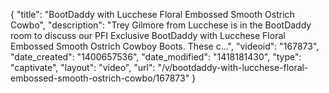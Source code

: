 {
    "title": "BootDaddy with Lucchese Floral Embossed Smooth Ostrich Cowbo",
    "description": "Trey Gilmore from Lucchese is in the BootDaddy room to discuss our PFI Exclusive BootDaddy with Lucchese Floral Embossed Smooth Ostrich Cowboy Boots. These c...",
    "videoid": "167873",
    "date_created": "1400657536",
    "date_modified": "1418181430",
    "type": "captivate",
    "layout": "video",
    "url": "\/v\/bootdaddy-with-lucchese-floral-embossed-smooth-ostrich-cowbo\/167873"
}